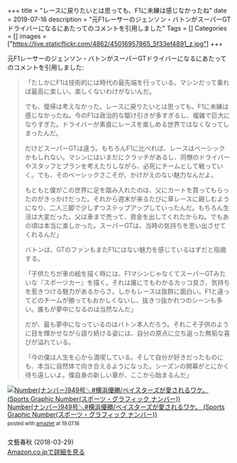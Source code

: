+++
title = "レースに戻りたいとは思っても、F1に未練は感じなかったね"
date = 2019-07-16
description = "元F1レーサーのジェンソン・バトンがスーパーGTドライバーになるにあたってのコメントを引用しました"
Tags = []
Categories = []
images = ["https://live.staticflickr.com/4862/45016957865_5f33ef4891_z.jpg"]
+++

元F1レーサーのジェンソン・バトンがスーパーGTドライバーになるにあたってのコメントを引用しました:

> 「たしかにF1は技術的には時代の最先端を行っている。マシンだって乗れば最高に楽しい。楽しくないわけがないんだ。
>
> でも、復帰は考えなかった。レースに戻りたいとは思っても、F1に未練は感じなかったね。今のF1は政治的な駆け引きが多すぎるし、複雑で巨大になりすぎた。ドライバーが素直にレースを楽しめる世界ではなくなってしまったんだ。
>
> だけどスーパーGTは違う。もちろんF1に比べれば、レースはベーシックかもしれない。マシンにはいまだにクラッチがあるし、同僚のドライバーやスタッフとプランを考えたりしながら、必死にチームとして戦っていく。でも、そのベーシックさこそが、かけがえのない魅力なんだよ。
>
> もともと僕がこの世界に足を踏み入れたのは、父にカートを買ってもらったのがきっかけだった。それから週末が来るたびに草レースに親しむようになり、二人三脚で少しずつステップアップしていったんだ。もちろん生活は大変だった。父は車まで売って、資金を出してくれたからね。でもあの頃は本当に楽しかった。スーパーGTは、当時の気持ちを思い出させてくれるんだ」
>
> バトンは、GTのファンもまたF1にはない魅力を感じているはずだと指摘する。
>
> 「子供たちが車の絵を描く時には、F1マシンじゃなくてスーパーGTみたいな『スポーツカー』を描く。それは誰にでもわかるカッコ良さ、気持ちを惹きつける魅力があるからさ。しかもレースは抜群に面白い。F1と違ってどのチームが勝ってもおかしくないし、抜きつ抜かれつのシーンも多い。誰もが夢中になるのは当然なんだ」
>
> だが、最も夢中になっているのはバトン本人だろう。それこそ子供のように目を輝かせながら語り続ける姿には、自分の原点に立ち返った無垢な喜びが溢れている。
>
> 「今の僕は人生を心から満喫している。そして自分が好きだったものにも、本当に自然体で向き合えるようになった。シーズンの開幕がとにかく待ち遠しいよ。僕自身の新しい章が、ここから始まるんだ」

<div class="amazlet-box" style="margin-bottom:0px;"><div class="amazlet-image" style="float:left;margin:0px 12px 1px 0px;"><a href="https://www.amazon.co.jp/exec/obidos/ASIN/B07BF681L3/simsnes-22/ref=nosim/" name="amazletlink" target="_blank"><img src="https://images-fe.ssl-images-amazon.com/images/I/515b1RZJyBL._SL160_.jpg" alt="Number(ナンバー)949号＼#横浜優勝/ベイスターズが愛されるワケ。 (Sports Graphic Number(スポーツ・グラフィック ナンバー))" style="border: none;" /></a></div><div class="amazlet-info" style="line-height:120%; margin-bottom: 10px"><div class="amazlet-name" style="margin-bottom:10px;line-height:120%"><a href="https://www.amazon.co.jp/exec/obidos/ASIN/B07BF681L3/simsnes-22/ref=nosim/" name="amazletlink" target="_blank">Number(ナンバー)949号＼#横浜優勝/ベイスターズが愛されるワケ。 (Sports Graphic Number(スポーツ・グラフィック ナンバー))</a><div class="amazlet-powered-date" style="font-size:80%;margin-top:5px;line-height:120%">posted with <a href="http://www.amazlet.com/" title="amazlet" target="_blank">amazlet</a> at 19.07.16</div></div><div class="amazlet-detail"><br />文藝春秋 (2018-03-29)<br /></div><div class="amazlet-sub-info" style="float: left;"><div class="amazlet-link" style="margin-top: 5px"><a href="https://www.amazon.co.jp/exec/obidos/ASIN/B07BF681L3/simsnes-22/ref=nosim/" name="amazletlink" target="_blank">Amazon.co.jpで詳細を見る</a></div></div></div><div class="amazlet-footer" style="clear: left"></div></div>

